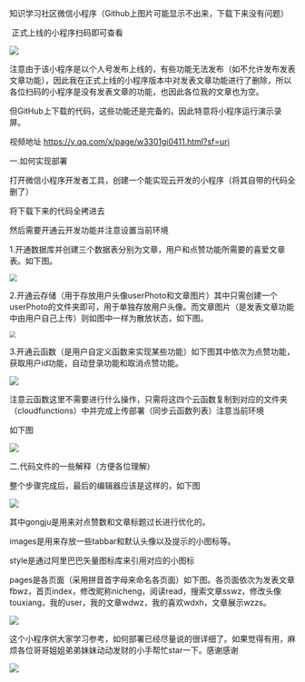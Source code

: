 知识学习社区微信小程序（Github上图片可能显示不出来，下载下来没有问题）

​                                                                                正式上线的小程序扫码即可查看

![](\readmeIMG\小程序码.png)

注意由于该小程序是以个人号发布上线的，有些功能无法发布（如不允许发布发表文章功能），因此我在正式上线的小程序版本中对发表文章功能进行了删除，所以各位扫码的小程序是没有发表文章的功能，也因此各位我的文章也为空。

但GitHub上下载的代码，这些功能还是完备的。因此特意将小程序运行演示录屏。

视频地址           https://v.qq.com/x/page/w3301gi0411.html?sf=uri



一.如何实现部署

打开微信小程序开发者工具，创建一个能实现云开发的小程序（将其自带的代码全删了）

将下载下来的代码全拷进去

然后需要开通云开发功能并注意设置当前环境



1.开通数据库并创建三个数据表分别为文章，用户和点赞功能所需要的喜爱文章表。如下图。

<img src="\readmeIMG\云数据库.png" style="zoom:80%;" />

2.开通云存储（用于存放用户头像userPhoto和文章图片）其中只需创建一个userPhoto的文件夹即可，用于单独存放用户头像。而文章图片（是发表文章功能中由用户自己上传）则如图中一样为散放状态，如下图。

<img src="\readmeIMG\云存储.png" style="zoom:67%;" />



3.开通云函数（是用户自定义函数来实现某些功能）如下图其中依次为点赞功能，获取用户id功能，自动登录功能和取消点赞功能。

![](\readmeIMG\云函数.png)

注意云函数这里不需要进行什么操作，只需将这四个云函数复制到对应的文件夹（cloudfunctions）中并完成上传部署（同步云函数列表）注意当前环境

如下图

![](\readmeIMG\云函数部署.jpg)



二.代码文件的一些解释（方便各位理解）

整个步骤完成后，最后的编辑器应该是这样的，如下图

![](\readmeIMG\完成.png)

其中gongju是用来对点赞数和文章标题过长进行优化的。

images是用来存放一些tabbar和默认头像以及提示的小图标等。

style是通过阿里巴巴矢量图标库来引用对应的小图标

pages是各页面（采用拼音首字母来命名各页面）如下图。各页面依次为发表文章fbwz，首页index，修改昵称nicheng，阅读read，搜索文章sswz，修改头像touxiang，我的user，我的文章wdwz，我的喜欢wdxh，文章展示wzzs。

![](\readmeIMG\页面.png)

这个小程序供大家学习参考，如何部署已经尽量说的很详细了。如果觉得有用，麻烦各位哥哥姐姐弟弟妹妹动动发财的小手帮忙star一下。感谢感谢

![](\readmeIMG\表情.jpeg)

